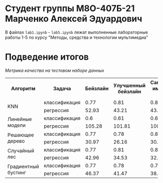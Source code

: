 # Студент группы М8О-407Б-21 Марченко Алексей Эдуардович

В файлах ```lab1.ipynb``` - ```lab5.ipynb``` лежат выполненные лабораторные работы 1-5 по курсу "Методы, средства и технологии мультимедиа"

# Подведение итогов

*Метрика качества на тестовом наборе данных*
<table>
    <tr>
        <th rowspan="1">Алгоритм</th>
        <th>Задача</th>
        <th>Бейзлайн</th>
        <th>Улучшенный бейзлайн</th>
        <th>Самостоятельная имплементация алгоритма</th>
    </tr>
    <tr>
        <td rowspan="2">KNN</td>
        <td>классификация</td>
        <td>0.77</td>
        <td>0.81</td>
        <td>0.8</td>
    </tr>
    <tr>
        <td>регрессия</td>
        <td>52.93</td>
        <td>43.21</td>
        <td>43.11</td>
    </tr>
    <tr>
        <td rowspan="2">Линейные модели</td>
        <td>классификация</td>
        <td>0.6</td>
        <td>0.61</td>
        <td>0.6</td>
    </tr>
    <tr>
        <td>регрессия</td>
        <td>105.28</td>
        <td>101.81</td>
        <td>100.57</td>
    </tr>
    <tr>
        <td rowspan="2">Решающее дерево</td>
        <td>классификация</td>
        <td>0.77</td>
        <td>0.78</td>
        <td>0.81</td>
    </tr>
    <tr>
        <td>регрессия</td>
        <td>30.97</td>
        <td>26.16</td>
        <td>30.97</td>
    </tr>
    <tr>
        <td rowspan="2">Случайный лес</td>
        <td>классификация</td>
        <td>0.77</td>
        <td>0.81</td>
        <td>0.80</td>
    </tr>
    <tr>
        <td>регрессия</td>
        <td>42.96</td>
        <td>34.53</td>
        <td>32.95</td>
    </tr>
    <tr>
        <td rowspan="2">Градиентный бустинг</td>
        <td>классификация</td>
        <td>0.77</td>
        <td>0.78</td>
        <td>0.78</td>
    </tr>
    <tr>
        <td>регрессия</td>
        <td>46.37</td>
        <td>41.47</td>
        <td>38.87</td>
    </tr>
</table>
